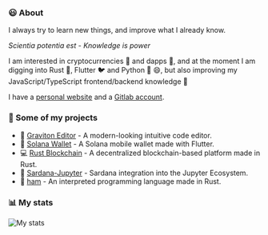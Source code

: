 ### 😃 About

I always try to learn new things, and improve what I already know. 

_Scientia potentia est_ - _Knowledge is power_

I am interested in cryptocurrencies 💱 and dapps 🧾, and at the moment I am digging into Rust 🦀, Flutter 🐦 and Python 🐍 😄, but also improving my JavaScript/TypeScript frontend/backend knowledge 💪

I have a [personal website](https://mespin.vercel.app/) and a [Gitlab account](https://gitlab.com/marc2332).

### 💼 Some of my projects
* 🚀 [Graviton Editor](https://github.com/Graviton-Code-Editor/Graviton-App) - A modern-looking intuitive code editor.
* 💸 [Solana Wallet](https://github.com/marc2332/solana-mobile-wallet) - A Solana mobile wallet made with Flutter.
* 💻 [Rust Blockchain](https://github.com/marc2332/rust_blockchain) - A decentralized blockchain-based platform made in Rust.
* 💃  [Sardana-Jupyter](https://github.com/sardana-org/sardana-jupyter) - Sardana integration into the Jupyter Ecosystem.
* 🧪 [ham](https://github.com/marc2332/ham) - An interpreted programming language made in Rust.

### 📊 My stats 

![My stats](https://github-readme-stats.vercel.app/api?username=marc2332&show_icons=true)
